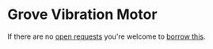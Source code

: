 # Grove Vibration Motor
If there are no [open requests](../../../../issues?q=is%3Aissue+is%3Aopen+%22Grove+Vibration+Motor%22+in%3Atitle) you're welcome to [borrow this](../../../../issues/new?title=Borrow+request+for+Grove+Vibration+Motor&body=1+piece+of+%5Bthis%5D%28..%2Fblob%2Fmain%2F.%2FHardware%2FActuators%2FGrove_Vibration_Motor.md%29+for+~2+weeks.).